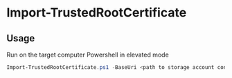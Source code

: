 # Import-TrustedRootCertificate

## Usage
Run on the target computer Powershell in elevated mode

```powershell
Import-TrustedRootCertificate.ps1 -BaseUri <path to storage account container> -CertName <certificate file name>
```
